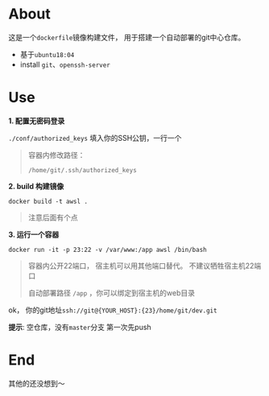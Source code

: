 # About

这是一个`dockerfile`镜像构建文件， 用于搭建一个自动部署的git中心仓库。

- 基于`ubuntu18:04` 
- install `git`、`openssh-server`


# Use

**1. 配置无密码登录**

`./conf/authorized_keys` 填入你的SSH公钥，一行一个 
> 容器内修改路径： 
>
> `/home/git/.ssh/authorized_keys`

**2. build 构建镜像**

`docker build -t awsl .` 

> 注意后面有个点

**3. 运行一个容器**

`docker run -it -p 23:22 -v /var/www:/app awsl /bin/bash`

> 容器内公开22端口， 宿主机可以用其他端口替代。 不建议牺牲宿主机22端口
> 
> 自动部署路径 `/app` ，你可以绑定到宿主机的web目录

ok， 你的git地址`ssh://git@{YOUR_HOST}:{23}/home/git/dev.git`

**提示**: 空仓库，没有`master`分支 第一次先push



# End

其他的还没想到～